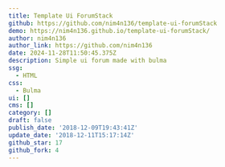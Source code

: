 ```yaml
---
title: Template Ui ForumStack
github: https://github.com/nim4n136/template-ui-forumStack
demo: https://nim4n136.github.io/template-ui-forumStack/
author: nim4n136
author_link: https://github.com/nim4n136
date: 2024-11-28T11:50:45.375Z
description: Simple ui forum made with bulma
ssg:
  - HTML
css:
  - Bulma
ui: []
cms: []
category: []
draft: false
publish_date: '2018-12-09T19:43:41Z'
update_date: '2018-12-11T15:17:14Z'
github_star: 17
github_fork: 4
---
```

